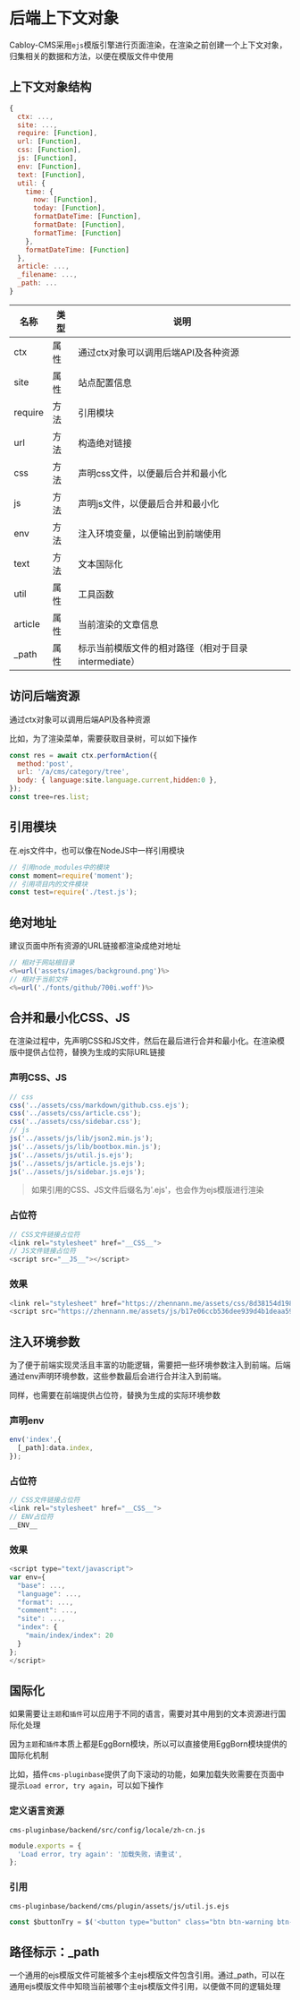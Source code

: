 # 后端上下文对象

Cabloy-CMS采用`ejs`模版引擎进行页面渲染，在渲染之前创建一个上下文对象，归集相关的数据和方法，以便在模版文件中使用

## 上下文对象结构

``` javascript
{
  ctx: ...,
  site: ...,
  require: [Function],
  url: [Function],
  css: [Function],
  js: [Function],
  env: [Function],
  text: [Function],
  util: {
    time: {
      now: [Function],
      today: [Function],
      formatDateTime: [Function],
      formatDate: [Function],
      formatTime: [Function]
    },
    formatDateTime: [Function]
  },
  article: ...,
  _filename: ...,
  _path: ...
}
```

|名称|类型|说明|
|-|-|-|
|ctx|属性|通过ctx对象可以调用后端API及各种资源|
|site|属性|站点配置信息|
|require|方法|引用模块|
|url|方法|构造绝对链接|
|css|方法|声明css文件，以便最后合并和最小化|
|js|方法|声明js文件，以便最后合并和最小化|
|env|方法|注入环境变量，以便输出到前端使用|
|text|方法|文本国际化|
|util|属性|工具函数|
|article|属性|当前渲染的文章信息|
|_path|属性|标示当前模版文件的相对路径（相对于目录intermediate）|

## 访问后端资源

通过ctx对象可以调用后端API及各种资源

比如，为了渲染菜单，需要获取目录树，可以如下操作

``` javascript
const res = await ctx.performAction({
  method:'post',
  url: '/a/cms/category/tree',
  body: { language:site.language.current,hidden:0 },
});
const tree=res.list;
```

## 引用模块

在.ejs文件中，也可以像在NodeJS中一样引用模块

``` javascript
// 引用node_modules中的模块
const moment=require('moment');
// 引用项目内的文件模块
const test=require('./test.js');
```

## 绝对地址

建议页面中所有资源的URL链接都渲染成绝对地址

``` javascript
// 相对于网站根目录
<%=url('assets/images/background.png')%>
// 相对于当前文件
<%=url('./fonts/github/700i.woff')%>
```

## 合并和最小化CSS、JS

在渲染过程中，先声明CSS和JS文件，然后在最后进行合并和最小化。在渲染模版中提供占位符，替换为生成的实际URL链接

### 声明CSS、JS

``` javascript
// css
css('../assets/css/markdown/github.css.ejs');
css('../assets/css/article.css');
css('../assets/css/sidebar.css');
// js
js('../assets/js/lib/json2.min.js');
js('../assets/js/lib/bootbox.min.js');
js('../assets/js/util.js.ejs');
js('../assets/js/article.js.ejs');
js('../assets/js/sidebar.js.ejs');
```

> 如果引用的CSS、JS文件后缀名为'.ejs'，也会作为ejs模版进行渲染

### 占位符

``` javascript
// CSS文件链接占位符
<link rel="stylesheet" href="__CSS__">
// JS文件链接占位符
<script src="__JS__"></script>
```

### 效果

``` javascript
<link rel="stylesheet" href="https://zhennann.me/assets/css/8d38154d198309325c0759a22213dbd6ff0b7edecd2f4868dc72311335ccbe25.css">
<script src="https://zhennann.me/assets/js/b17e06ccb536dee939d4b1deaa595436363a52769c210d74d6a77f011e0f6461.js"></script>
```

## 注入环境参数

为了便于前端实现灵活且丰富的功能逻辑，需要把一些环境参数注入到前端。后端通过env声明环境参数，这些参数最后会进行合并注入到前端。

同样，也需要在前端提供占位符，替换为生成的实际环境参数

### 声明env

``` javascript
env('index',{
  [_path]:data.index,
});
```

### 占位符

``` javascript
// CSS文件链接占位符
<link rel="stylesheet" href="__CSS__">
// ENV占位符
__ENV__
```

### 效果

``` javascript
<script type="text/javascript">
var env={
  "base": ...,
  "language": ...,
  "format": ...,
  "comment": ...,
  "site": ...,
  "index": {
    "main/index/index": 20
  }
};
</script>
```

## 国际化

如果需要让`主题`和`插件`可以应用于不同的语言，需要对其中用到的文本资源进行国际化处理

因为`主题`和`插件`本质上都是EggBorn模块，所以可以直接使用EggBorn模块提供的国际化机制

比如，插件`cms-pluginbase`提供了向下滚动的功能，如果加载失败需要在页面中提示`Load error, try again`，可以如下操作

### 定义语言资源

`cms-pluginbase/backend/src/config/locale/zh-cn.js`

``` javascript
module.exports = {
  'Load error, try again': '加载失败，请重试',
};
```

### 引用

`cms-pluginbase/backend/cms/plugin/assets/js/util.js.ejs`

``` javascript
const $buttonTry = $('<button type="button" class="btn btn-warning btn-xs"><%=text("Load error, try again")%></button>');
```

## 路径标示：_path

一个通用的ejs模版文件可能被多个主ejs模版文件包含引用。通过_path，可以在通用ejs模版文件中知晓当前被哪个主ejs模版文件引用，以便做不同的逻辑处理



